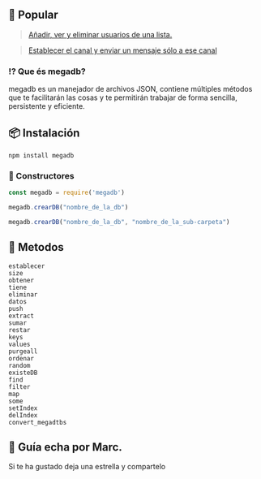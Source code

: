 ##  📖 Popular

> [Añadir, ver y eliminar usuarios de una lista.](https://github.com/elmarcz/Guide-megadb/blob/main/src/Add-and-delete-users.js)

> [Establecer el canal y enviar un mensaje sólo a ese canal]()

### ⁉ Que és megadb? 
megadb es un manejador de archivos JSON, contiene múltiples métodos que te facilitarán las cosas y te permitirán trabajar de forma sencilla, persistente y eficiente.

## 📦 Instalación
```
npm install megadb
```
### 🧱 Constructores
```js
const megadb = require('megadb')

megadb.crearDB("nombre_de_la_db")

megadb.crearDB("nombre_de_la_db", "nombre_de_la_sub-carpeta")
```
## 🗻 Metodos
```
establecer
size
obtener
tiene
eliminar
datos
push
extract
sumar
restar
keys
values
purgeall
ordenar
random
existeDB
find
filter
map
some
setIndex
delIndex
convert_megadtbs
```
## 👤 Guía echa por Marc.
 Si te ha gustado deja una estrella y compartelo

